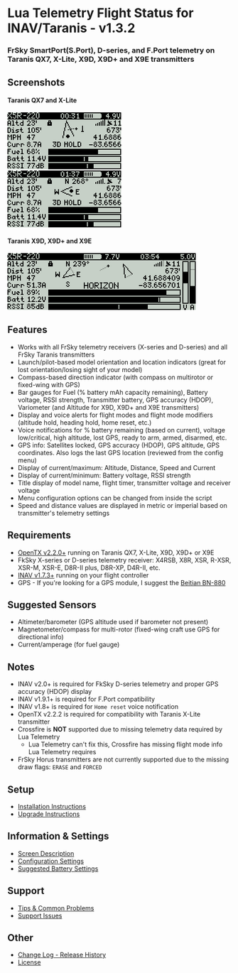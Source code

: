 # Lua Telemetry Flight Status for INAV/Taranis - v1.3.2

### FrSky SmartPort(S.Port), D-series, and F.Port telemetry on Taranis QX7, X-Lite, X9D, X9D+ and X9E transmitters

## Screenshots

#### Taranis QX7 and X-Lite

![sample](assets/iNavQX71.png "launch/pilot-based model orientation and location indicators")
![sample](assets/iNavQX72.png "Compass-based direction indicator")

#### Taranis X9D, X9D+ and X9E

![sample](assets/iNavX9D.png "View on Taranis X9D, X9D+ and X9E")

## Features

* Works with all FrSky telemetry receivers (X-series and D-series) and all FrSky Taranis transmitters
* Launch/pilot-based model orientation and location indicators (great for lost orientation/losing sight of your model)
* Compass-based direction indicator (with compass on multirotor or fixed-wing with GPS)
* Bar gauges for Fuel (% battery mAh capacity remaining), Battery voltage, RSSI strength, Transmitter battery, GPS accuracy (HDOP), Variometer (and Altitude for X9D, X9D+ and X9E transmitters)
* Display and voice alerts for flight modes and flight mode modifiers (altitude hold, heading hold, home reset, etc.)
* Voice notifications for % battery remaining (based on current), voltage low/critical, high altitude, lost GPS, ready to arm, armed, disarmed, etc.
* GPS info: Satellites locked, GPS accuracy (HDOP), GPS altitude, GPS coordinates. Also logs the last GPS location (reviewed from the config menu)
* Display of current/maximum: Altitude, Distance, Speed and Current
* Display of current/minimum: Battery voltage, RSSI strength
* Title display of model name, flight timer, transmitter voltage and receiver voltage
* Menu configuration options can be changed from inside the script
* Speed and distance values are displayed in metric or imperial based on transmitter's telemetry settings

## Requirements

* [OpenTX v2.2.0+](http://www.open-tx.org/) running on Taranis QX7, X-Lite, X9D, X9D+ or X9E
* FkSky X-series or D-series telemetry receiver: X4RSB, X8R, XSR, R-XSR, XSR-M, XSR-E, D8R-II plus, D8R-XP, D4R-II, etc.
* [INAV v1.7.3+](/iNavFlight/inav/releases) running on your flight controller
* GPS - If you're looking for a GPS module, I suggest the [Beitian BN-880](https://www.banggood.com/UBLOX-NEO-M8N-BN-880-Flight-Control-GPS-Module-Dual-Module-Compass-p-971082.html)

## Suggested Sensors

* Altimeter/barometer (GPS altitude used if barometer not present)
* Magnetometer/compass for multi-rotor (fixed-wing craft use GPS for directional info)
* Current/amperage (for fuel gauge)

## Notes

* INAV v2.0+ is required for FkSky D-series telemetry and proper GPS accuracy (HDOP) display
* INAV v1.9.1+ is required for F.Port compatibility
* INAV v1.8+ is required for `Home reset` voice notification
* OpenTX v2.2.2 is required for compatibility with Taranis X-Lite transmitter
* Crossfire is **NOT** supported due to missing telemetry data required by Lua Telemetry
    * Lua Telemetry can't fix this, Crossfire has missing flight mode info Lua Telemetry requires
* FrSky Horus transmitters are not currently supported due to the missing draw flags: `ERASE` and `FORCED`

## Setup

* [Installation Instructions](/iNavFlight/LuaTelemetry/wiki/Installation)
* [Upgrade Instructions](/iNavFlight/LuaTelemetry/wiki/Upgrade)

## Information & Settings

* [Screen Description](/iNavFlight/LuaTelemetry/wiki/Screen-Description)
* [Configuration Settings](/iNavFlight/LuaTelemetry/wiki/Configuration-Settings)
* [Suggested Battery Settings](/iNavFlight/LuaTelemetry/wiki/Suggested-Battery-Settings)

## Support

* [Tips & Common Problems](/iNavFlight/LuaTelemetry/wiki/Tips-&-Common-Problems)
* [Support Issues](/iNavFlight/LuaTelemetry/issues?q=is%3Aissue)

## Other

* [Change Log - Release History](CHANGES.md)
* [License](LICENSE)
